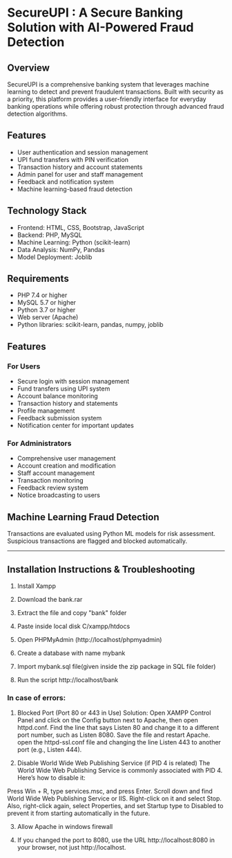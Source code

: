 # SecureUPI : A Secure Banking Solution with AI-Powered Fraud Detection

## Overview
SecureUPI is a comprehensive banking system that leverages machine learning to detect and prevent fraudulent transactions. Built with security as a priority, this platform provides a user-friendly interface for everyday banking operations while offering robust protection through advanced fraud detection algorithms.

## Features
- User authentication and session management
- UPI fund transfers with PIN verification
- Transaction history and account statements
- Admin panel for user and staff management
- Feedback and notification system
- Machine learning-based fraud detection

## Technology Stack
- Frontend: HTML, CSS, Bootstrap, JavaScript
- Backend: PHP, MySQL
- Machine Learning: Python (scikit-learn)
- Data Analysis: NumPy, Pandas
- Model Deployment: Joblib

## Requirements
- PHP 7.4 or higher
- MySQL 5.7 or higher
- Python 3.7 or higher
- Web server (Apache)
- Python libraries: scikit-learn, pandas, numpy, joblib

## Features
### For Users
- Secure login with session management
- Fund transfers using UPI system
- Account balance monitoring
- Transaction history and statements
- Profile management
- Feedback submission system
- Notification center for important updates
### For Administrators
- Comprehensive user management
- Account creation and modification
- Staff account management
- Transaction monitoring
- Feedback review system
- Notice broadcasting to users

## Machine Learning Fraud Detection
Transactions are evaluated using Python ML models for risk assessment. Suspicious transactions are flagged and blocked automatically.

---

## Installation Instructions & Troubleshooting

1. Install Xampp

4. Download the bank.rar

5. Extract the file and copy "bank" folder

6. Paste inside local disk C/xampp/htdocs

7. Open PHPMyAdmin (http://localhost/phpmyadmin)

8. Create a database with name mybank

6. Import mybank.sql file(given inside the zip package in SQL file folder)

7. Run the script http://localhost/bank



### In case of errors:
1. Blocked Port (Port 80 or 443 in Use)
Solution:
Open XAMPP Control Panel and click on the Config button next to Apache, then open httpd.conf.
Find the line that says Listen 80 and change it to a different port number, such as Listen 8080.
Save the file and restart Apache.
open the httpd-ssl.conf file and changing the line Listen 443 to another port (e.g., Listen 444).


2. Disable World Wide Web Publishing Service (if PID 4 is related)
The World Wide Web Publishing Service is commonly associated with PID 4. Here’s how to disable it:

Press Win + R, type services.msc, and press Enter.
Scroll down and find World Wide Web Publishing Service or IIS.
Right-click on it and select Stop.
Also, right-click again, select Properties, and set Startup type to Disabled to prevent it from starting automatically in the future.

3. Allow Apache in windows firewall

4. If you changed the port to 8080, use the URL http://localhost:8080 in your browser, not just http://localhost.
